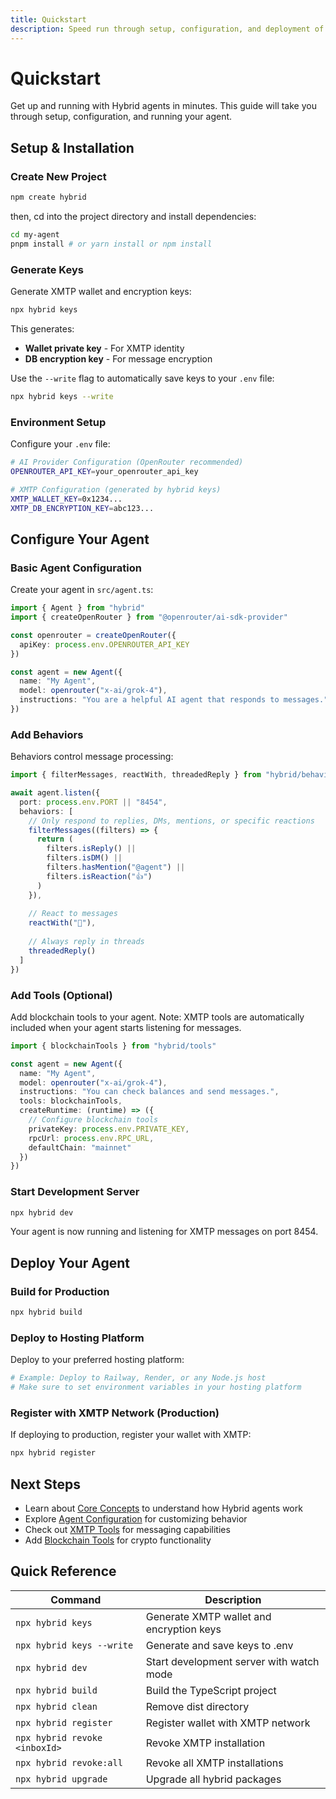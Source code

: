 ```yaml
---
title: Quickstart
description: Speed run through setup, configuration, and deployment of Hybrid agents
---
```


# Quickstart

Get up and running with Hybrid agents in minutes. This guide will take you through setup, configuration, and running your agent.

## Setup & Installation

### Create New Project

```bash
npm create hybrid
```

then, cd into the project directory and install dependencies:

```bash
cd my-agent
pnpm install # or yarn install or npm install
```

### Generate Keys

Generate XMTP wallet and encryption keys:

```bash
npx hybrid keys
```

This generates:
- **Wallet private key** - For XMTP identity
- **DB encryption key** - For message encryption

Use the `--write` flag to automatically save keys to your `.env` file:

```bash
npx hybrid keys --write
```

### Environment Setup

Configure your `.env` file:

```bash
# AI Provider Configuration (OpenRouter recommended)
OPENROUTER_API_KEY=your_openrouter_api_key

# XMTP Configuration (generated by hybrid keys)
XMTP_WALLET_KEY=0x1234...
XMTP_DB_ENCRYPTION_KEY=abc123...
```

## Configure Your Agent

### Basic Agent Configuration

Create your agent in `src/agent.ts`:

```typescript
import { Agent } from "hybrid"
import { createOpenRouter } from "@openrouter/ai-sdk-provider"

const openrouter = createOpenRouter({
  apiKey: process.env.OPENROUTER_API_KEY
})

const agent = new Agent({
  name: "My Agent",
  model: openrouter("x-ai/grok-4"),
  instructions: "You are a helpful AI agent that responds to messages."
})
```

### Add Behaviors

Behaviors control message processing:

```typescript
import { filterMessages, reactWith, threadedReply } from "hybrid/behaviors"

await agent.listen({
  port: process.env.PORT || "8454",
  behaviors: [
    // Only respond to replies, DMs, mentions, or specific reactions
    filterMessages((filters) => {
      return (
        filters.isReply() ||
        filters.isDM() ||
        filters.hasMention("@agent") ||
        filters.isReaction("👍")
      )
    }),
    
    // React to messages
    reactWith("👀"),
    
    // Always reply in threads
    threadedReply()
  ]
})
```

### Add Tools (Optional)

Add blockchain tools to your agent. Note: XMTP tools are automatically included when your agent starts listening for messages.

```typescript
import { blockchainTools } from "hybrid/tools"

const agent = new Agent({
  name: "My Agent",
  model: openrouter("x-ai/grok-4"),
  instructions: "You can check balances and send messages.",
  tools: blockchainTools,
  createRuntime: (runtime) => ({
    // Configure blockchain tools
    privateKey: process.env.PRIVATE_KEY,
    rpcUrl: process.env.RPC_URL,
    defaultChain: "mainnet"
  })
})
```

### Start Development Server

```bash
npx hybrid dev
```

Your agent is now running and listening for XMTP messages on port 8454.

## Deploy Your Agent

### Build for Production

```bash
npx hybrid build
```

### Deploy to Hosting Platform

Deploy to your preferred hosting platform:

```bash
# Example: Deploy to Railway, Render, or any Node.js host
# Make sure to set environment variables in your hosting platform
```

### Register with XMTP Network (Production)

If deploying to production, register your wallet with XMTP:

```bash
npx hybrid register
```

## Next Steps

- Learn about [Core Concepts](/core-concepts) to understand how Hybrid agents work
- Explore [Agent Configuration](/agent/prompts) for customizing behavior
- Check out [XMTP Tools](/tools/xmtp) for messaging capabilities
- Add [Blockchain Tools](/tools/blockchain) for crypto functionality

## Quick Reference

| Command                       | Description                              |
| ----------------------------- | ---------------------------------------- |
| `npx hybrid keys`             | Generate XMTP wallet and encryption keys |
| `npx hybrid keys --write`     | Generate and save keys to .env           |
| `npx hybrid dev`              | Start development server with watch mode |
| `npx hybrid build`            | Build the TypeScript project             |
| `npx hybrid clean`            | Remove dist directory                    |
| `npx hybrid register`         | Register wallet with XMTP network        |
| `npx hybrid revoke <inboxId>` | Revoke XMTP installation                 |
| `npx hybrid revoke:all`       | Revoke all XMTP installations            |
| `npx hybrid upgrade`          | Upgrade all hybrid packages              |
